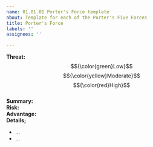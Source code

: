 ```yaml
---
name: 01.01.01 Porter's Force template
about: Template for each of the Porter's Five Forces
title: Porter's Force
labels: ''
assignees: ''

---
```


**Threat:**  $${\color{green}Low}$$ $${\color{yellow}Moderate}$$ $${\color{red}High}$$\
**Summary:** \
**Risk:** \
**Advantage:** \
**Details;**

   * ...
   * ...
